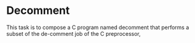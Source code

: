 # Decomment
This task is to compose a C program named decomment that performs a subset of the de-comment job of the C preprocessor,
